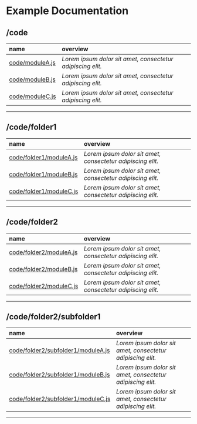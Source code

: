 Example Documentation
===
/code
---
name | overview
:-- | :--
[code/moduleA.js](code/moduleA.md) | _Lorem ipsum dolor sit amet, consectetur adipiscing elit._
[code/moduleB.js](code/moduleB.md) | _Lorem ipsum dolor sit amet, consectetur adipiscing elit._
[code/moduleC.js](code/moduleC.md) | _Lorem ipsum dolor sit amet, consectetur adipiscing elit._
- - -


/code/folder1
---
name | overview
:-- | :--
[code/folder1/moduleA.js](code/folder1/moduleA.md) | _Lorem ipsum dolor sit amet, consectetur adipiscing elit._
[code/folder1/moduleB.js](code/folder1/moduleB.md) | _Lorem ipsum dolor sit amet, consectetur adipiscing elit._
[code/folder1/moduleC.js](code/folder1/moduleC.md) | _Lorem ipsum dolor sit amet, consectetur adipiscing elit._
- - -


/code/folder2
---
name | overview
:-- | :--
[code/folder2/moduleA.js](code/folder2/moduleA.md) | _Lorem ipsum dolor sit amet, consectetur adipiscing elit._
[code/folder2/moduleB.js](code/folder2/moduleB.md) | _Lorem ipsum dolor sit amet, consectetur adipiscing elit._
[code/folder2/moduleC.js](code/folder2/moduleC.md) | _Lorem ipsum dolor sit amet, consectetur adipiscing elit._
- - -


/code/folder2/subfolder1
---
name | overview
:-- | :--
[code/folder2/subfolder1/moduleA.js](code/folder2/subfolder1/moduleA.md) | _Lorem ipsum dolor sit amet, consectetur adipiscing elit._
[code/folder2/subfolder1/moduleB.js](code/folder2/subfolder1/moduleB.md) | _Lorem ipsum dolor sit amet, consectetur adipiscing elit._
[code/folder2/subfolder1/moduleC.js](code/folder2/subfolder1/moduleC.md) | _Lorem ipsum dolor sit amet, consectetur adipiscing elit._
- - -

